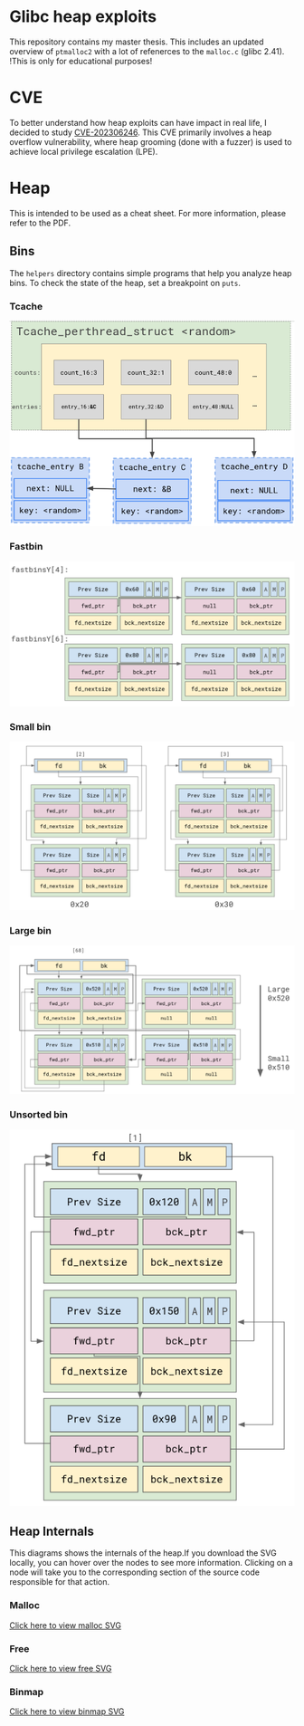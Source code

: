 # Glibc heap exploits

This repository contains my master thesis. This includes an updated overview of `ptmalloc2` with a lot of refenerces to the `malloc.c` (glibc 2.41).
!This is only for educational purposes!

# CVE

To better understand how heap exploits can have impact in real life, I decided to study [CVE-202306246](https://nvd.nist.gov/vuln/detail/CVE-2023-6246).
This CVE primarily involves a heap overflow vulnerability, where heap grooming (done with a fuzzer) is used to achieve local privilege escalation (LPE).

# Heap 
This is intended to be used as a cheat sheet. For more information, please refer to the PDF.

## Bins
The `helpers` directory contains simple programs that help you analyze heap bins. To check the state of the heap, set a breakpoint on `puts`.

### Tcache
![tcache](./images/recap/tcache.png)
### Fastbin
![fastbin](./images/recap/fastbin.png)
### Small bin
![small](./images/recap/small_bin.png)
### Large bin
![large](./images/recap/large_bin.png)
### Unsorted bin
![unsorted](./images/recap/unsortedbin.png)

## Heap Internals

This diagrams shows the internals of the heap.If you download the SVG locally, you can hover over the nodes to see more information. Clicking on a node will take you to the corresponding section of the source code responsible for that action.

### Malloc
[Click here to view malloc SVG](https://github.com/Stefan2320/Master-Thesis/tree/main/images/svg/malloc.svg)
### Free
[Click here to view free SVG](https://github.com/Stefan2320/Master-Thesis/tree/main/images/svg/free.svg)
### Binmap
[Click here to view binmap SVG](https://github.com/Stefan2320/Master-Thesis/tree/main/images/svg/binmap.svg)
